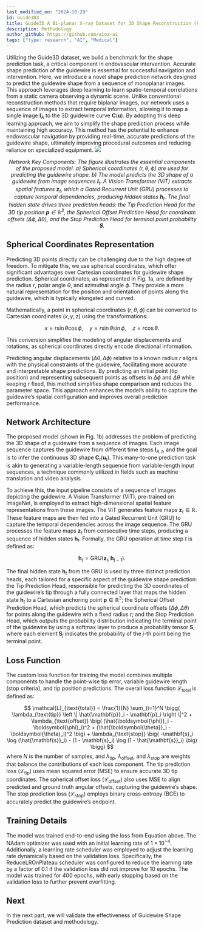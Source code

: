 ```yaml
---
last_modified_on: "2024-10-29"
id: Guide3D3
title: Guide3D A Bi-planar X-ray Dataset for 3D Shape Reconstruction (Part 3)
description: Methodology
author_github: https://github.com/aioz-ai
tags: ["type: research", "AI", "Medical"]
---
```

Utilizing the Guide3D dataset, we build a benchmark for the shape prediction task, a critical component in endovascular intervention. Accurate shape prediction of the guidewire is essential for successful navigation and intervention. Here, we introduce a novel shape prediction network designed to predict the guidewire shape from a sequence of monoplanar images. This approach leverages deep learning to learn spatio-temporal correlations from a static camera observing a dynamic scene. Unlike conventional reconstruction methods that require biplanar images, our network uses a sequence of images to extract temporal information, allowing it to map a single image $\mathbf{I}_A$ to the 3D guidewire curve $\mathbf{C}(\mathbf{u})$. By adopting this deep learning approach, we aim to simplify the shape prediction process while maintaining high accuracy. This method has the potential to enhance endovascular navigation by providing real-time, accurate predictions of the guidewire shape, ultimately improving procedural outcomes and reducing reliance on specialized equipment.
![](https://vision.aioz.io/f/bd62e9a166ae4606862a/?dl=1)
*<center>Network Key Components: The figure illustrates the essential components of the proposed model.  a) Spherical coordinates $(r, \theta, \phi)$ are used for predicting the guidewire shape. b) The model predicts the 3D shape of a guidewire from image sequences $\mathbf{I}_t$. A Vision Transformer (ViT) extracts spatial features $\mathbf{z}_t$, which a Gated Recurrent Unit (GRU) processes to capture temporal dependencies, producing hidden states $\mathbf{h}_t$. The final hidden state drives three prediction heads: the Tip Prediction Head for the 3D tip position $\mathbf{p} \in \mathbb{R}^3$, the Spherical Offset Prediction Head for coordinate offsets $(\Delta \phi, \Delta \theta)$, and the Stop Prediction Head for terminal point probability $\mathbf{S}$.</center>*

## Spherical Coordinates Representation
Predicting 3D points directly can be challenging due to the high degree of freedom. To mitigate this, we use spherical coordinates, which offer significant advantages over Cartesian coordinates for guidewire shape prediction. Spherical coordinates, as represented in Fig. 1a, are defined by the radius $r$, polar angle $\theta$, and azimuthal angle $\phi$. They provide a more natural representation for the position and orientation of points along the guidewire, which is typically elongated and curved.

Mathematically, a point in spherical coordinates $(r, \theta, \phi)$ can be converted to Cartesian coordinates $(x, y, z)$ using the transformations: 

$$
x = r \sin \theta \cos \phi, \quad y = r \sin \theta \sin \phi, \quad z = r \cos \theta.
$$

This conversion simplifies the modeling of angular displacements and rotations, as spherical coordinates directly encode directional information.

Predicting angular displacements $(\Delta \theta, \Delta \phi)$ relative to a known radius $r$ aligns with the physical constraints of the guidewire, facilitating more accurate and interpretable shape predictions. By predicting an initial point (tip position) and representing subsequent points as offsets in $\Delta \phi$ and $\Delta \theta$ while keeping $r$ fixed, this method simplifies shape comparison and reduces the parameter space. This approach enhances the model’s ability to capture the guidewire’s spatial configuration and improves overall prediction performance.

## Network Architecture
The proposed model (shown in Fig. 1b) addresses the problem of predicting the 3D shape of a guidewire from a sequence of images. Each image sequence captures the guidewire from different time steps $\mathbf{I}_{A,t}$, and the goal is to infer the continuous 3D shape $\mathbf{C}_t(\mathbf{u}_t)$. This many-to-one prediction task is akin to generating a variable-length sequence from variable-length input sequences, a technique commonly utilized in fields such as machine translation and video analysis.

To achieve this, the input pipeline consists of a sequence of images depicting the guidewire. A Vision Transformer (ViT), pre-trained on ImageNet, is employed to extract high-dimensional spatial feature representations from these images. The ViT generates feature maps $\mathbf{z}_t \in \mathbb{R}$. These feature maps are then fed into a Gated Recurrent Unit (GRU) to capture the temporal dependencies across the image sequence. The GRU processes the feature maps $\mathbf{z}_t$ from consecutive time steps, producing a sequence of hidden states $\mathbf{h}_t$. Formally, the GRU operation at time step $t$ is defined as:

$$
\mathbf{h}_t = \text{GRU}(\mathbf{z}_t, \mathbf{h}_{t-1}).
$$

The final hidden state $\mathbf{h}_t$ from the GRU is used by three distinct prediction heads, each tailored for a specific aspect of the guidewire shape prediction: the Tip Prediction Head, responsible for predicting the 3D coordinates of the guidewire’s tip through a fully connected layer that maps the hidden state $\mathbf{h}_t$ to a Cartesian anchoring point $\mathbf{p} \in \mathbb{R}^3$; the Spherical Offset Prediction Head, which predicts the spherical coordinate offsets $(\Delta \phi, \Delta \theta)$ for points along the guidewire with a fixed radius $r$; and the Stop Prediction Head, which outputs the probability distribution indicating the terminal point of the guidewire by using a softmax layer to produce a probability tensor $\mathbf{S}$, where each element $\mathbf{S}_j$ indicates the probability of the $j$-th point being the terminal point.


## Loss Function


The custom loss function for training the model combines multiple components to handle the point-wise tip error, variable guidewire length (stop criteria), and tip position predictions. The overall loss function $\mathcal{L}_{\text{total}}$ is defined as:

$$
\mathcal{L}_{\text{total}} = \frac{1}{N} \sum_{i=1}^N \bigg( 
\lambda_{\text{tip}} \left \| \hat{\mathbf{p}}_i - \mathbf{p}_i \right \|^2 + 
\lambda_{\text{offset}} \big( (\hat{\boldsymbol{\phi}}_i - \boldsymbol{\phi}_i)^2 + (\hat{\boldsymbol{\theta}}_i - \boldsymbol{\theta}_i)^2 \big) + 
\lambda_{\text{stop}} \big( -\mathbf{s}_i \log (\hat{\mathbf{s}}_i) - (1 - \mathbf{s}_i) \log (1 - \hat{\mathbf{s}}_i) \big) 
\bigg)
$$
where $N$ is the number of samples, and $\lambda_{\text{tip}}$, $\lambda_{\text{offset}}$, and $\lambda_{\text{stop}}$ are weights that balance the contributions of each loss component. The tip prediction loss ($\mathcal{L}_{\text{tip}}$) uses mean squared error (MSE) to ensure accurate 3D tip coordinates. The spherical offset loss ($\mathcal{L}_{\text{offset}}$) also uses MSE to align predicted and ground truth angular offsets, capturing the guidewire’s shape. The stop prediction loss ($\mathcal{L}_{\text{stop}}$) employs binary cross-entropy (BCE) to accurately predict the guidewire’s endpoint.


## Training Details
The model was trained end-to-end using the loss from Equation above. The NAdam optimizer was used with an initial learning rate of $1 \times 10^{-4}$. Additionally, a learning rate scheduler was employed to adjust the learning rate dynamically based on the validation loss. Specifically, the ReduceLROnPlateau scheduler was configured to reduce the learning rate by a factor of 0.1 if the validation loss did not improve for 10 epochs. The model was trained for 400 epochs, with early stopping based on the validation loss to further prevent overfitting.


## Next
In the next part, we will validate the effectiveness of Guidewire Shape Prediction dataset and methodology.
